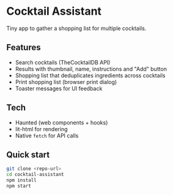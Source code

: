 # Cocktail Assistant
Tiny app to gather a shopping list for multiple cocktails.

## Features

- Search cocktails (TheCocktailDB API)
- Results with thumbnail, name, instructions and "Add" button
- Shopping list that deduplicates ingredients across cocktails
- Print shopping list (browser print dialog)
- Toaster messages for UI feedback

## Tech

- Haunted (web components + hooks)
- lit-html for rendering
- Native `fetch` for API calls

## Quick start

```bash
git clone <repo-url>
cd cocktail-assistant
npm install
npm start
